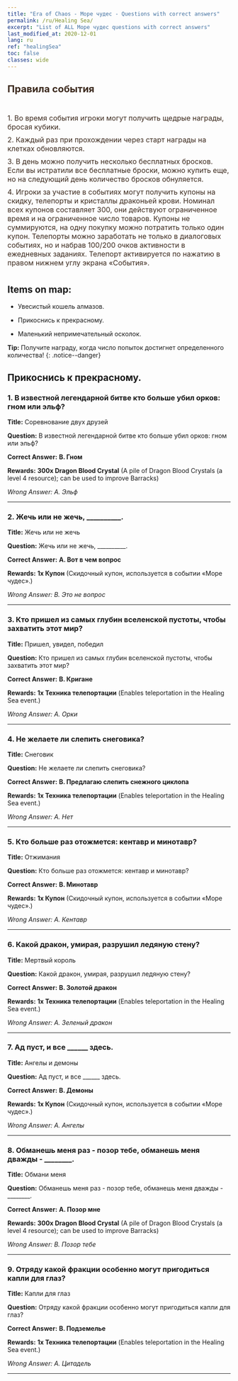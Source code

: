 ```yaml
---
title: "Era of Chaos - Море чудес - Questions with correct answers"
permalink: /ru/Healing Sea/
excerpt: "List of ALL Море чудес questions with correct answers"
last_modified_at: 2020-12-01
lang: ru
ref: "healingSea"
toc: false
classes: wide
---
```


## <span style="color: #3c2a1e;font-size:22px">Правила события</span><br/><span style="color: #ffffff;font-size:6px"> </span><br/>
   <span style="color: #3c2a1e;font-size:16px">1. Во время события игроки могут получить щедрые награды, бросая кубики. </span><br/><span style="color: #ffffff;font-size:6px">　</span><br/>
   <span style="color: #3c2a1e;font-size:16px">2. Каждый раз при прохождении через старт награды на клетках обновляются. </span><br/><span style="color: #ffffff;font-size:6px">　</span><br/>
   <span style="color: #3c2a1e;font-size:16px">3. В день можно получить несколько бесплатных бросков. Если вы истратили все бесплатные броски, можно купить еще, но на следующий день количество бросков обнуляется. </span><br/><span style="color: #ffffff;font-size:6px">　</span><br/>
   <span style="color: #3c2a1e;font-size:16px">4. Игроки за участие в событиях могут получить купоны на скидку, телепорты и кристаллы драконьей крови. Номинал всех купонов составляет 300, они действуют ограниченное время и на ограниченное число товаров. Купоны не суммируются, на одну покупку можно потратить только один купон. Телепорты можно заработать не только в диалоговых событиях, но и набрав 100/200 очков активности в ежедневных заданиях. Телепорт активируется по нажатию в правом нижнем углу экрана «События». </span><br/><span style="color: #ffffff;font-size:6px">　</span><br/>
## Items on map: 

  -  Увесистый кошель алмазов. 

  -  Прикоснись к прекрасному. 

  -  Маленький непримечательный осколок. 

**Tip:** Получите награду, когда число попыток достигнет определенного количества!
{: .notice--danger}

## Прикоснись к прекрасному. 

### 1. В известной легендарной битве кто больше убил орков: гном или эльф? 

   **Title:**  Соревнование двух друзей

   **Question:** В известной легендарной битве кто больше убил орков: гном или эльф?

   **Correct Answer:** **B. Гном** 

   **Rewards:**  **300x Dragon Blood Crystal** (A pile of Dragon Blood Crystals (a level 4 resource); can be used to improve Barracks)

   *Wrong Answer:* *A. Эльф* 

---

### 2. Жечь или не жечь, __________. 

   **Title:**  Жечь или не жечь

   **Question:** Жечь или не жечь, __________.

   **Correct Answer:** **A. Вот в чем вопрос** 

   **Rewards:**  **1x Купон** (Скидочный купон, используется в событии «Море чудес».)

   *Wrong Answer:* *B. Это не вопрос* 

---

### 3. Кто пришел из самых глубин вселенской пустоты, чтобы захватить этот мир? 

   **Title:**  Пришел, увидел, победил

   **Question:** Кто пришел из самых глубин вселенской пустоты, чтобы захватить этот мир?

   **Correct Answer:** **B. Кригане** 

   **Rewards:**  **1x Техника телепортации** (Enables teleportation in the Healing Sea event.)

   *Wrong Answer:* *A. Орки* 

---

### 4. Не желаете ли слепить снеговика? 

   **Title:**  Снеговик

   **Question:** Не желаете ли слепить снеговика?

   **Correct Answer:** **B. Предлагаю слепить снежного циклопа** 

   **Rewards:**  **1x Техника телепортации** (Enables teleportation in the Healing Sea event.)

   *Wrong Answer:* *A. Нет* 

---

### 5. Кто больше раз отожмется: кентавр и минотавр? 

   **Title:**  Отжимания

   **Question:** Кто больше раз отожмется: кентавр и минотавр?

   **Correct Answer:** **B. Минотавр** 

   **Rewards:**  **1x Купон** (Скидочный купон, используется в событии «Море чудес».)

   *Wrong Answer:* *A. Кентавр* 

---

### 6. Какой дракон, умирая, разрушил ледяную стену? 

   **Title:**  Мертвый король

   **Question:** Какой дракон, умирая, разрушил ледяную стену?

   **Correct Answer:** **B. Золотой дракон** 

   **Rewards:**  **1x Техника телепортации** (Enables teleportation in the Healing Sea event.)

   *Wrong Answer:* *A. Зеленый дракон* 

---

### 7. Ад пуст, и все ______ здесь. 

   **Title:**  Ангелы и демоны

   **Question:** Ад пуст, и все ______ здесь.

   **Correct Answer:** **B. Демоны** 

   **Rewards:**  **1x Купон** (Скидочный купон, используется в событии «Море чудес».)

   *Wrong Answer:* *A. Ангелы* 

---

### 8. Обманешь меня раз - позор тебе, обманешь меня дважды - ________. 

   **Title:**  Обмани меня

   **Question:** Обманешь меня раз - позор тебе, обманешь меня дважды - ________.

   **Correct Answer:** **A. Позор мне** 

   **Rewards:**  **300x Dragon Blood Crystal** (A pile of Dragon Blood Crystals (a level 4 resource); can be used to improve Barracks)

   *Wrong Answer:* *B. Позор тебе* 

---

### 9. Отряду какой фракции особенно могут пригодиться капли для глаз? 

   **Title:**  Капли для глаз

   **Question:** Отряду какой фракции особенно могут пригодиться капли для глаз?

   **Correct Answer:** **B. Подземелье** 

   **Rewards:**  **1x Техника телепортации** (Enables teleportation in the Healing Sea event.)

   *Wrong Answer:* *A. Цитадель* 

---

